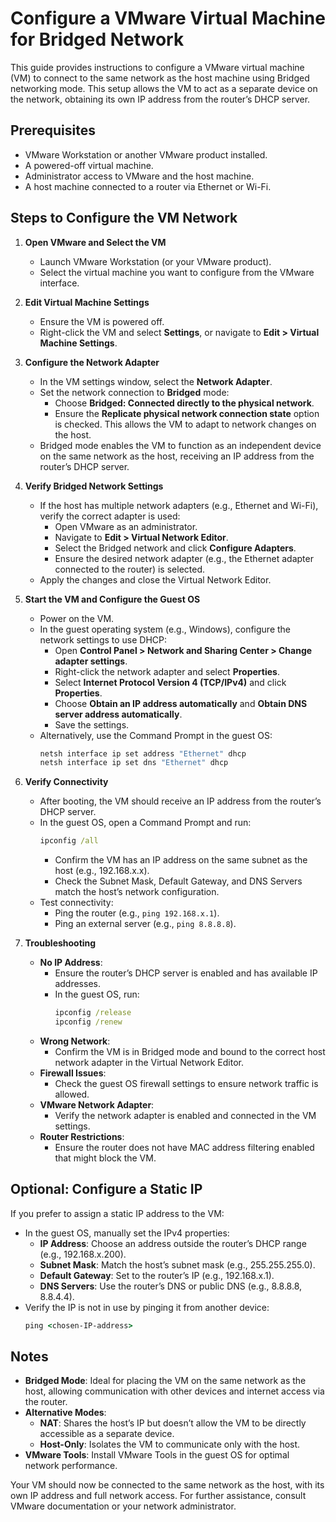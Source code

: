 # Configure a VMware Virtual Machine for Bridged Network

This guide provides instructions to configure a VMware virtual machine (VM) to connect to the same network as the host machine using Bridged networking mode. This setup allows the VM to act as a separate device on the network, obtaining its own IP address from the router’s DHCP server.

## Prerequisites
- VMware Workstation or another VMware product installed.
- A powered-off virtual machine.
- Administrator access to VMware and the host machine.
- A host machine connected to a router via Ethernet or Wi-Fi.

## Steps to Configure the VM Network

1. **Open VMware and Select the VM**  
   - Launch VMware Workstation (or your VMware product).  
   - Select the virtual machine you want to configure from the VMware interface.

2. **Edit Virtual Machine Settings**  
   - Ensure the VM is powered off.  
   - Right-click the VM and select **Settings**, or navigate to **Edit > Virtual Machine Settings**.

3. **Configure the Network Adapter**  
   - In the VM settings window, select the **Network Adapter**.  
   - Set the network connection to **Bridged** mode:  
     - Choose **Bridged: Connected directly to the physical network**.  
     - Ensure the **Replicate physical network connection state** option is checked. This allows the VM to adapt to network changes on the host.  
   - Bridged mode enables the VM to function as an independent device on the same network as the host, receiving an IP address from the router’s DHCP server.

4. **Verify Bridged Network Settings**  
   - If the host has multiple network adapters (e.g., Ethernet and Wi-Fi), verify the correct adapter is used:  
     - Open VMware as an administrator.  
     - Navigate to **Edit > Virtual Network Editor**.  
     - Select the Bridged network and click **Configure Adapters**.  
     - Ensure the desired network adapter (e.g., the Ethernet adapter connected to the router) is selected.  
   - Apply the changes and close the Virtual Network Editor.

5. **Start the VM and Configure the Guest OS**  
   - Power on the VM.  
   - In the guest operating system (e.g., Windows), configure the network settings to use DHCP:  
     - Open **Control Panel > Network and Sharing Center > Change adapter settings**.  
     - Right-click the network adapter and select **Properties**.  
     - Select **Internet Protocol Version 4 (TCP/IPv4)** and click **Properties**.  
     - Choose **Obtain an IP address automatically** and **Obtain DNS server address automatically**.  
     - Save the settings.  
   - Alternatively, use the Command Prompt in the guest OS:  
     ```cmd
     netsh interface ip set address "Ethernet" dhcp
     netsh interface ip set dns "Ethernet" dhcp
     ```

6. **Verify Connectivity**  
   - After booting, the VM should receive an IP address from the router’s DHCP server.  
   - In the guest OS, open a Command Prompt and run:  
     ```cmd
     ipconfig /all
     ```  
     - Confirm the VM has an IP address on the same subnet as the host (e.g., 192.168.x.x).  
     - Check the Subnet Mask, Default Gateway, and DNS Servers match the host’s network configuration.  
   - Test connectivity:  
     - Ping the router (e.g., `ping 192.168.x.1`).  
     - Ping an external server (e.g., `ping 8.8.8.8`).  

7. **Troubleshooting**  
   - **No IP Address**:  
     - Ensure the router’s DHCP server is enabled and has available IP addresses.  
     - In the guest OS, run:  
       ```cmd
       ipconfig /release
       ipconfig /renew
       ```  
   - **Wrong Network**:  
     - Confirm the VM is in Bridged mode and bound to the correct host network adapter in the Virtual Network Editor.  
   - **Firewall Issues**:  
     - Check the guest OS firewall settings to ensure network traffic is allowed.  
   - **VMware Network Adapter**:  
     - Verify the network adapter is enabled and connected in the VM settings.  
   - **Router Restrictions**:  
     - Ensure the router does not have MAC address filtering enabled that might block the VM.

## Optional: Configure a Static IP
If you prefer to assign a static IP address to the VM:  
- In the guest OS, manually set the IPv4 properties:  
  - **IP Address**: Choose an address outside the router’s DHCP range (e.g., 192.168.x.200).  
  - **Subnet Mask**: Match the host’s subnet mask (e.g., 255.255.255.0).  
  - **Default Gateway**: Set to the router’s IP (e.g., 192.168.x.1).  
  - **DNS Servers**: Use the router’s DNS or public DNS (e.g., 8.8.8.8, 8.8.4.4).  
- Verify the IP is not in use by pinging it from another device:  
  ```cmd
  ping <chosen-IP-address>
  ```

## Notes
- **Bridged Mode**: Ideal for placing the VM on the same network as the host, allowing communication with other devices and internet access via the router.  
- **Alternative Modes**:  
  - **NAT**: Shares the host’s IP but doesn’t allow the VM to be directly accessible as a separate device.  
  - **Host-Only**: Isolates the VM to communicate only with the host.  
- **VMware Tools**: Install VMware Tools in the guest OS for optimal network performance.  

Your VM should now be connected to the same network as the host, with its own IP address and full network access. For further assistance, consult VMware documentation or your network administrator.